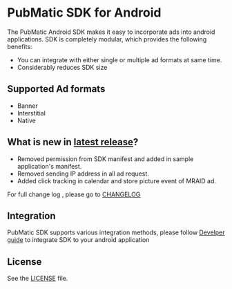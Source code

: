 PubMatic SDK for Android
========================

The PubMatic Android SDK makes it easy to incorporate ads into android applications. SDK is completely modular, which provides the following benefits:

- You can integrate with either single or multiple ad formats at same time.
- Considerably reduces SDK size

Supported Ad formats
--------
* Banner
* Interstitial
* Native

## What is new in [latest release](../../releases/latest)?

* Removed permission from SDK manifest and added in sample application's manifest.
* Removed sending IP address in all ad request.
* Added click tracking in calendar and store picture event of MRAID ad.

For full change log , please go to [CHANGELOG](CHANGELOG.md)

## Integration
PubMatic SDK supports various integration methods, please follow [Develper guide](../../wiki) to integrate SDK  to your android application


License
-------
See the [LICENSE](LICENSE) file.
